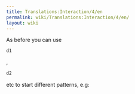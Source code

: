 ```yaml
---
title: Translations:Interaction/4/en
permalink: wiki/Translations:Interaction/4/en/
layout: wiki
---
```


As before you can use

``` haskell
d1
```

,

``` haskell
d2
```

etc to start different patterns, e.g:

